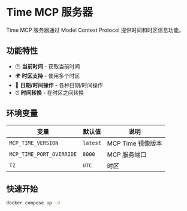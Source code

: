 # Time MCP 服务器

Time MCP 服务器通过 Model Context Protocol 提供时间和时区信息功能。

## 功能特性

- 🕐 **当前时间** - 获取当前时间
- 🌍 **时区支持** - 使用多个时区
- 📅 **日期/时间操作** - 各种日期/时间操作
- ⏰ **时间转换** - 在时区之间转换

## 环境变量

| 变量                     | 默认值   | 说明              |
| ------------------------ | -------- | ----------------- |
| `MCP_TIME_VERSION`       | `latest` | MCP Time 镜像版本 |
| `MCP_TIME_PORT_OVERRIDE` | `8000`   | MCP 服务端口      |
| `TZ`                     | `UTC`    | 时区              |

## 快速开始

```bash
docker compose up -d
```
